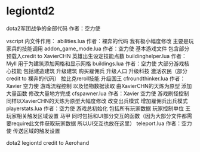 legiontd2
=========
dota2军团战争的全部代码   作者：空力使

vscript 内文件作用：
   abilities.lua       作者：裸奔的代码             我有极小幅度修改   主要是玩家兵的技能调用
   addon_game_mode.lua 作者：空力使                 基本游戏文件 包含部分预载入credit to XavierCHN 英雄出生设定技能点数
   buildinghelper.lua  作者：Myll                   用于为建筑添加网格和显示网格
   buildings.lua       作者：空力使                 大部分游戏核心技能 包括建造建筑 升级建筑 购买雇佣兵 升级人口 升级科技
                                                    激活农民（部分credit to 裸奔的代码） 拉比克reroll技能 升级国王
   cfroundthinker.lua  作者：Xavier 空力使          游戏流程控制 以及怪物数据读取 由XavierCHN的天炼为原型 添加大量函数 
                                                    修改大量地方完成
   cfspawner.lua       作者：Xavier 空力使          游戏刷怪控制 同样以XavierCHN的天炼为原型大幅度修改 改变出兵模式 
                                                    增加雇佣兵出兵模式
   playerstats.lua     作者：空力使                 游戏总初始化 包括所有玩家数据 玩家控制单位 王 玩家相关触发区域设置 马甲
                                                    同时包括和UI部分交互的函数（因为大部分文件都需要require此文件获取玩家数据
                                                    所以UI交互也放在这里）
   teleport.lua        作者：空力使                 传送区域的触发设置

dota2 legiontd       credit to Aerohand
